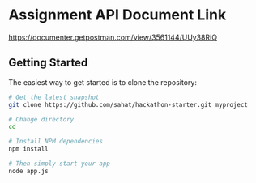 # Assignment API Document Link

https://documenter.getpostman.com/view/3561144/UUy38RiQ

Getting Started
---------------

The easiest way to get started is to clone the repository:

```bash
# Get the latest snapshot
git clone https://github.com/sahat/hackathon-starter.git myproject

# Change directory
cd 

# Install NPM dependencies
npm install

# Then simply start your app
node app.js
```
